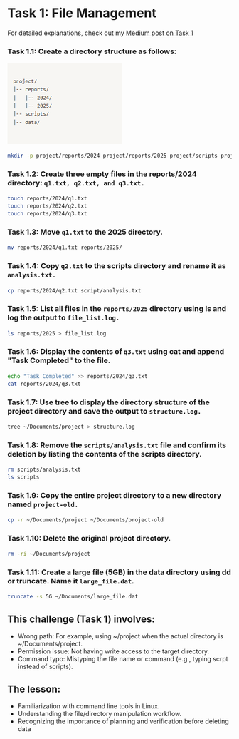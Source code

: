 # Task 1: File Management

For detailed explanations, check out my [Medium post on Task 1](https://medium.com/@zulfianarahmi4/dfg-linux-hands-on-homework-task-1-219d2cdb20ba)

### Task 1.1: Create a directory structure as follows:

![structure](screenshoot/image.png)

```bash
mkdir -p project/reports/2024 project/reports/2025 project/scripts project/data
```

### Task 1.2: Create three empty files in the reports/2024 directory: `q1.txt, q2.txt, and q3.txt.`

```bash
touch reports/2024/q1.txt
touch reports/2024/q2.txt
touch reports/2024/q3.txt
```

### Task 1.3: Move `q1.txt` to the 2025 directory.

```bash
mv reports/2024/q1.txt reports/2025/
```

### Task 1.4: Copy `q2.txt` to the scripts directory and rename it as `analysis.txt.`

```bash
cp reports/2024/q2.txt script/analysis.txt
```

### Task 1.5: List all files in the `reports/2025` directory using ls and log the output to `file_list.log.`

```bash
ls reports/2025 > file_list.log
```

### Task 1.6: Display the contents of `q3.txt` using cat and append "Task Completed" to the file.

```bash
echo "Task Completed" >> reports/2024/q3.txt
cat reports/2024/q3.txt
```

### Task 1.7: Use tree to display the directory structure of the project directory and save the output to `structure.log.`

```bash
tree ~/Documents/project > structure.log
```

### Task 1.8: Remove the `scripts/analysis.txt` file and confirm its deletion by listing the contents of the scripts directory.

```bash
rm scripts/analysis.txt
ls scripts
```

### Task 1.9: Copy the entire project directory to a new directory named `project-old.`

```bash
cp -r ~/Documents/project ~/Documents/project-old
```

### Task 1.10: Delete the original project directory.

```bash
rm -ri ~/Documents/project
```

### Task 1.11: Create a large file (5GB) in the data directory using dd or truncate. Name it `large_file.dat`.

```bash
truncate -s 5G ~/Documents/large_file.dat
```

## This challenge (Task 1) involves:

- Wrong path: For example, using ~/project when the actual directory is ~/Documents/project.
- Permission issue: Not having write access to the target directory.
- Command typo: Mistyping the file name or command (e.g., typing scrpt instead of scripts).

## The lesson:

- Familiarization with command line tools in Linux.
- Understanding the file/directory manipulation workflow.
- Recognizing the importance of planning and verification before deleting data
